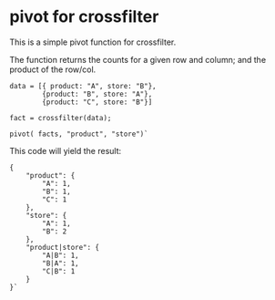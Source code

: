 # pivot for crossfilter

This is a simple pivot function for crossfilter.

The function returns the counts for a given row and column; and the product of the row/col.

    data = [{ product: "A", store: "B"},
	        {product: "B", store: "A"},
    	    {product: "C", store: "B"}]

	fact = crossfilter(data);
			
	pivot( facts, "product", "store")`

This code will yield the result:

	{
		"product": {
			"A": 1,
			"B": 1,
			"C": 1
		},
		"store": {
			"A": 1,
			"B": 2
		},
		"product|store": {
			"A|B": 1,
			"B|A": 1,
			"C|B": 1
		}
	}`
